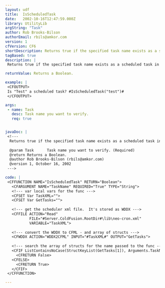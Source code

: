 ```yaml
---
layout: udf
title:  IsScheduledTask
date:   2002-10-16T12:47:59.000Z
library: UtilityLib
argString: "Task"
author: Rob Brooks-Bilson
authorEmail: rbils@amkor.com
version: 1
cfVersion: CF6
shortDescription: Returns true if the specified task name exists as a scheduled task in the CF Administrator.
tagBased: true
description: |
 Returns true if the specified task name exists as a scheduled task in the CF Administrator.

returnValue: Returns a Boolean.

example: |
 <CFOUTPUT>
 Is "Test" a scheduled task? #IsScheduledTask("test")#
 </CFOUTPUT>

args:
 - name: Task
   desc: Task name you want to verify.
   req: true


javaDoc: |
 <!---
  Returns true if the specified task name exists as a scheduled task in the CF Administrator.
  
  @param Task      Task name you want to verify. (Required)
  @return Returns a Boolean. 
  @author Rob Brooks-Bilson (rbils@amkor.com) 
  @version 1, October 16, 2002 
 --->

code: |
 <CFFUNCTION NAME="IsScheduledTask" RETURN="Boolean">
   <CFARGUMENT NAME="TaskName" REQUIRED="True" TYPE="String">
   <!--- var local vars for the func --->
   <CFSET Var TaskXML="">
   <CFSET Var GetTasks="">
   
   <!--- get the scheduler xml file.  It's stored as WDDX --->
   <CFFILE ACTION="Read"
           FILE="#Server.ColdFusion.RootDir#\lib\neo-cron.xml"
           VARIABLE="TaskXML">
   
   <!--- convert the WDDX to CFML - and array of structs --->        
   <CFWDDX ACTION="WDDX2CFML" INPUT="#TaskXML#" OUTPUT="GetTasks"> 
   
   <!--- search the array of structs for the name passed to the func --->
   <CFIF ListContainsNoCase(StructKeyList(GetTasks[1]), Arguments.TaskName) EQ 0>
     <CFRETURN False>
   <CFELSE>
     <CFRETURN True>
   </CFIF>
 </CFFUNCTION>

---
```


